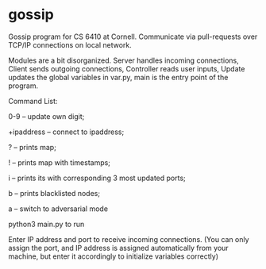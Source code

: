 # gossip

Gossip program for CS 6410 at Cornell. Communicate via pull-requests over TCP/IP connections on local network.

Modules are a bit disorganized.
Server handles incoming connections, Client sends outgoing connections, Controller reads user inputs, Update updates the global variables in var.py, main is the entry point of the program.

Command List: 

0-9 – update own digit; 

+ipaddress – connect to ipaddress; 

? – prints map; 

! – prints map with timestamps; 

i – prints its with corresponding 3 most updated ports; 

b – prints blacklisted nodes;

a – switch to adversarial mode

python3 main.py to run

Enter IP address and port to receive incoming connections. (You can only assign the port, and IP address is assigned automatically from your machine, but enter it accordingly to initialize variables correctly)
